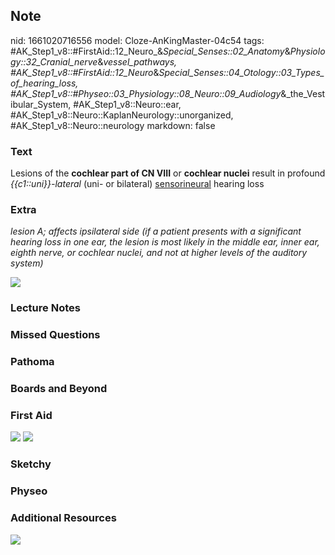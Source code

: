 ## Note
nid: 1661020716556
model: Cloze-AnKingMaster-04c54
tags: #AK_Step1_v8::#FirstAid::12_Neuro_&_Special_Senses::02_Anatomy_&_Physiology::32_Cranial_nerve_&_vessel_pathways, #AK_Step1_v8::#FirstAid::12_Neuro_&_Special_Senses::04_Otology::03_Types_of_hearing_loss, #AK_Step1_v8::#Physeo::03_Physiology::08_Neuro::09_Audiology_&_the_Vestibular_System, #AK_Step1_v8::Neuro::ear, #AK_Step1_v8::Neuro::KaplanNeurology::unorganized, #AK_Step1_v8::Neuro::neurology
markdown: false

### Text
<div>
  Lesions of the <b>cochlear part of CN VIII</b> or <b>cochlear
  nuclei</b> result in profound <i>{{c1::uni}}-lateral</i> (uni- or
  bilateral) <u>sensorineural</u> hearing loss
</div>

### Extra
<i>lesion A; affects ipsilateral side (if a patient presents with a
significant hearing loss in one ear, the lesion is most likely in
the middle ear, inner ear, eighth nerve, or cochlear nuclei, and
not at higher levels of the auditory system)</i>
<div><img src="paste-98543729640033.jpg"></div>

### Lecture Notes


### Missed Questions


### Pathoma


### Boards and Beyond


### First Aid
<img src="tmp4QQYpq.png"> <img src="tmp7FZJjK.png">

### Sketchy


### Physeo


### Additional Resources
<img src="paste-510727446070744.jpg">
